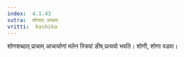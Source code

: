 ```yaml
---
index:  4.1.43
sutra:  शोणात् प्राचाम्
vritti:  kashika 
---
```


शोणशब्दात् प्राचाम् आचार्याणां मतेन स्त्रियां ङीष् प्रत्ययो भवति। शोणी, शोणा वडवा।

